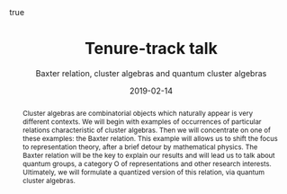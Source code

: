 ﻿---
subtitle: Baxter relation, cluster algebras and quantum cluster algebras
title: Tenure-track talk
event_url: 

location: University of California, Riverside
address:
#  street: 450 Serra Mall
  city: Riverside
#  region: CA
#  postcode: '94305'
  country: USA

#summary: An example talk using Academic's Markdown slides feature.
abstract: "Cluster algebras are combinatorial objects which naturally appear is very different contexts. We will begin with examples of occurrences of particular relations characteristic of cluster algebras. Then we will concentrate on one of these examples: the Baxter relation. This example will allows us to shift the focus to representation theory, after a brief detour by mathematical physics. The Baxter relation will be the key to explain our results and will lead us to talk about quantum groups, a category O of representations and other research interests. Ultimately, we will formulate a quantized version of this relation, via quantum cluster algebras."

# Talk start and end times.
#   End time can optionally be hidden by prefixing the line with `#`.
date: "2019-02-14"
#date_end: "2030-06-01T15:00:00Z"
all_day: true

# Schedule page publish date (NOT talk date).
publishDate: "2019-02-14"

authors: []
tags: []

# Is this a featured talk? (true/false)
featured: false

image:
  caption: 'Image credit: [**Unsplash**](https://unsplash.com/photos/bzdhc5b3Bxs)'
  focal_point: Right

links:
# - icon: twitter
#  icon_pack: fab
#  name: Follow
#  url: https://twitter.com/georgecushen
url_code: ""
url_pdf: ""
url_slides: ""
url_video: ""

# Markdown Slides (optional).
#   Associate this talk with Markdown slides.
#   Simply enter your slide deck's filename without extension.
#   E.g. `slides = "example-slides"` references `content/slides/example-slides.md`.
#   Otherwise, set `slides = ""`.
slides :

# Projects (optional).
#   Associate this post with one or more of your projects.
#   Simply enter your project's folder or file name without extension.
#   E.g. `projects = ["internal-project"]` references `content/project/deep-learning/index.md`.
#   Otherwise, set `projects = []`.
projects :

# Enable math on this page?
math: true
---

